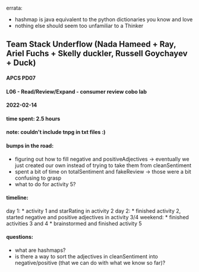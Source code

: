 errata:

* hashmap is java equivalent to the python dictionaries you know and love
* nothing else should seem too unfamiliar to a Thinker

## Team Stack Underflow (Nada Hameed + Ray, Ariel Fuchs + Skelly duckler, Russell Goychayev + Duck)
#### APCS PD07
#### L06 - Read/Review/Expand - consumer review cobo lab
#### 2022-02-14
#### time spent: 2.5 hours

#### note: couldn't include tnpg in txt files :)

#### bumps in the road:
* figuring out how to fill negative and positiveAdjectives
  -> eventually we just created our own instead of trying to take them from cleanSentiment
* spent a bit of time on totalSentiment and fakeReview -> those were a bit confusing to grasp
* what to do for activity 5?

#### timeline:
  day 1:
    * activity 1 and starRating in activity 2
  day 2:
    * finished activity 2, started negative and positive adjectives in activity 3/4
  weekend:
    * finished activities 3 and 4
    * brainstormed and finished activity 5

#### questions:
* what are hashmaps?
* is there a way to sort the adjectives in cleanSentiment into negative/positive (that we can do with what we know so far)?
